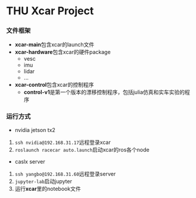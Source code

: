 # THU Xcar Project

### 文件框架

* **xcar-main**包含xcar的launch文件
* **xcar-hardware**包含xcar的硬件package
	- vesc
	- imu
	- lidar
	- ...
* **xcar-control**包含xcar的控制程序
	- **control-v1**是第一个版本的漂移控制程序，包括julia仿真和实车实验的程序


### 运行方式

* nvidia jetson tx2

1. `ssh nvidia@192.168.31.17`远程登录xcar
2. `roslaunch racecar auto.launch`启动xcar的ros各个node

* caslx server
1. `ssh yangbo@192.168.31.60`远程登录server
2. `jupyter-lab`启动jupyter
3. 运行**xcar**里的notebook文件
